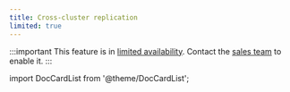 ```yaml
---
title: Cross-cluster replication
limited: true
---
```


:::important
This feature is in [limited availability](/docs/platform/concepts/service-and-feature-releases#limited-availability-).
Contact the [sales team](https://aiven.io/contact) to enable it.
:::

import DocCardList from '@theme/DocCardList';

<DocCardList />
